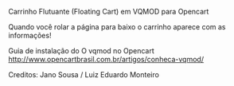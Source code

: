 Carrinho Flutuante (Floating Cart) em VQMOD para Opencart

Quando você rolar a página para baixo o carrinho aparece com as informações!

Guia de instalação do O vqmod no Opencart
http://www.opencartbrasil.com.br/artigos/conheca-vqmod/


Creditos: 
Jano Sousa / Luiz Eduardo Monteiro

